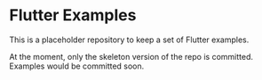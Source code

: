 # Flutter Examples

This is a placeholder repository to keep a set of Flutter examples.

At the moment, only the skeleton version of the repo is committed. Examples would be committed soon. 
